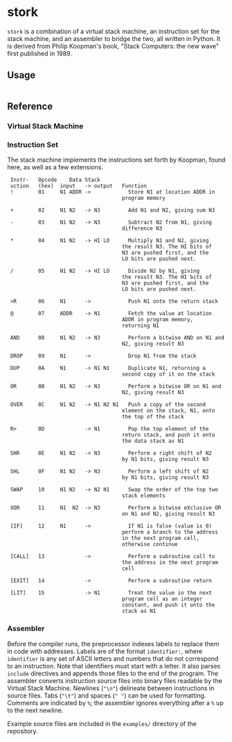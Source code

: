 # stork

`stork` is a combination of a virtual stack machine, an instruction set for the stack machine, and an assembler to bridge the two, all written in Python. It is derived from Philip Koopman's book, "Stack Computers: the new wave" first published in 1989.

## Usage

```
```

## Reference

### Virtual Stack Machine

### Instruction Set

The stack machine implements the instructions set forth by Koopman, found here, as well as a few extensions.

```
 Instr-   Opcode    Data Stack
 uction   (hex)  input   -> output   Function
 !        01     N1 ADDR ->            Store N1 at location ADDR in
                                     program memory

 +        02     N1 N2   -> N3         Add N1 and N2, giving sum N3

 -        03     N1 N2   -> N3         Subtract N2 from N1, giving
                                     difference N3

 *        04     N1 N2   -> HI LO      Multiply N1 and N2, giving
                                     the result N3. The HI bits of 
                                     N3 are pushed first, and the 
                                     LO bits are pushed next.

 /        05     N1 N2   -> HI LO      Divide N2 by N1, giving
                                     the result N3. The HI bits of 
                                     N3 are pushed first, and the 
                                     LO bits are pushed next.

 >R       06     N1      ->            Push N1 onto the return stack

 @        07     ADDR    -> N1         Fetch the value at location
                                     ADDR in program memory,
                                     returning N1

 AND      08     N1 N2   -> N3         Perform a bitwise AND on N1 and
                                     N2, giving result N3

 DROP     09     N1      ->            Drop N1 from the stack

 DUP      0A     N1      -> N1 N1      Duplicate N1, returning a
                                     second copy of it on the stack

 OR       0B     N1 N2   -> N3         Perform a bitwise OR on N1 and
                                     N2, giving result N3

 OVER     0C     N1 N2   -> N1 N2 N1   Push a copy of the second
                                     element on the stack, N1, onto
                                     the top of the stack

 R>       0D             -> N1         Pop the top element of the
                                     return stack, and push it onto
                                     the data stack as N1

 SHR      0E     N1 N2   -> N3         Perform a right shift of N2
                                     by N1 bits, giving result N3

 SHL      0F     N1 N2   -> N3         Perform a left shift of N2
                                     by N1 bits, giving result N3

 SWAP     10     N1 N2   -> N2 N1      Swap the order of the top two
                                     stack elements

 XOR      11     N1  N2  -> N3         Perform a bitwise eXclusive OR
                                     on N1 and N2, giving result N3

 [IF]     12     N1      ->            If N1 is false (value is 0)
                                     perform a branch to the address
                                     in the next program cell,
                                     otherwise continue

 [CALL]   13             ->            Perform a subroutine call to
                                     the address in the next program
                                     cell

 [EXIT]   14             ->            Perform a subroutine return

 [LIT]    15             -> N1         Treat the value in the next
                                     program cell as an integer
                                     constant, and push it onto the
                                     stack as N1
```

### Assembler

Before the compiler runs, the preprocessor indexes labels to replace them in code with addresses. Labels are of the format `identifier:`, where `identifier` is any set of ASCII letters and numbers that do not correspond to an instruction. Note that identifiers must start with a letter. It also parses `include` directives and appends those files to the end of the program. The assembler converts instruction source files into binary files readable by the Virtual Stack Machine. Newlines (`"\n"`) delineate between instructions in source files. Tabs (`"\t"`) and spaces (`" "`) can be used for formatting. Comments are indicated by `%`; the assembler ignores everything after a `%` up to the next newline.

Example source files are included in the `examples/` directory of the repository.



